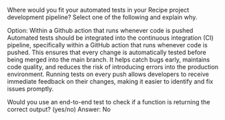 Where would you fit your automated tests in your Recipe project development pipeline? Select one of the following and explain why.

Option: Within a Github action that runs whenever code is pushed
Automated tests should be integrated into the continuous integration (CI) pipeline, specifically within a GitHub action that runs whenever code is pushed. This ensures that every change is automatically tested before being merged into the main branch. It helps catch bugs early, maintains code quality, and reduces the risk of introducing errors into the production environment. Running tests on every push allows developers to receive immediate feedback on their changes, making it easier to identify and fix issues promptly.

Would you use an end-to-end test to check if a function is returning the correct output? (yes/no)
Answer: No







